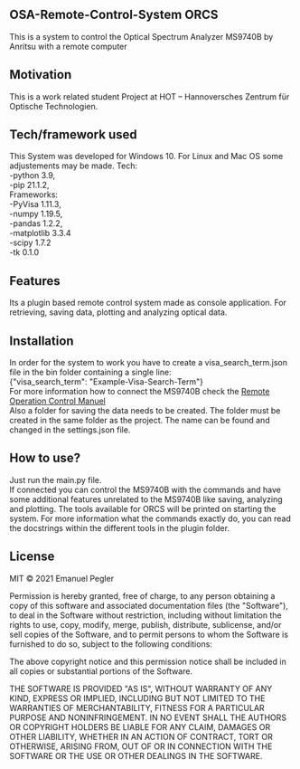 ## OSA-Remote-Control-System ORCS
This is a system to control the Optical Spectrum Analyzer MS9740B by Anritsu with a remote computer

## Motivation
This is a work related student Project at HOT – Hannoversches Zentrum für Optische Technologien. 


## Tech/framework used
This System was developed for Windows 10. For Linux and Mac OS some adjustements may be made.
Tech:<br>
-python 3.9, <br> 
-pip 21.1.2, <br>
Frameworks: <br>
-PyVisa 1.11.3, <br>
-numpy 1.19.5, <br>
-pandas 1.2.2, <br>
-matplotlib 3.3.4 <br>
-scipy 1.7.2 <br>
-tk 0.1.0



## Features
Its a plugin based remote control system made as console application. For retrieving, saving data, plotting and analyzing optical data.

## Installation
In order for the system to work you have to create a visa_search_term.json file in the bin folder containing a single line:<br>
{"visa_search_term": "Example-Visa-Search-Term"} <br>
For more information how to connect the MS9740B check the [Remote Operation Control Manuel](https://dl.cdn-anritsu.com/en-au/test-measurement/files/Manuals/Operation-Manual/MS9740B/MS9740B_Remote_Operation_Manual_e_2_0.pdf) <br>
Also a folder for saving the data needs to be created. The folder must be created in the same folder as the project. The name can be found and changed in the settings.json file.



## How to use?
Just run the main.py file.<br>
If connected you can control the MS9740B with the commands and have some additional features unrelated to the MS9740B like saving, analyzing and plotting. The tools available for ORCS will be printed on starting the system. For more information what the commands exactly do, you can read the docstrings within the different tools in the plugin folder.


## License

MIT © 2021 Emanuel Pegler

Permission is hereby granted, free of charge, to any person obtaining a copy of this software and associated documentation files (the "Software"), to deal in the Software without restriction, including without limitation the rights to use, copy, modify, merge, publish, distribute, sublicense, and/or sell copies of the Software, and to permit persons to whom the Software is furnished to do so, subject to the following conditions:

The above copyright notice and this permission notice shall be included in all copies or substantial portions of the Software.

THE SOFTWARE IS PROVIDED "AS IS", WITHOUT WARRANTY OF ANY KIND, EXPRESS OR IMPLIED, INCLUDING BUT NOT LIMITED TO THE WARRANTIES OF MERCHANTABILITY, FITNESS FOR A PARTICULAR PURPOSE AND NONINFRINGEMENT. IN NO EVENT SHALL THE AUTHORS OR COPYRIGHT HOLDERS BE LIABLE FOR ANY CLAIM, DAMAGES OR OTHER LIABILITY, WHETHER IN AN ACTION OF CONTRACT, TORT OR OTHERWISE, ARISING FROM, OUT OF OR IN CONNECTION WITH THE SOFTWARE OR THE USE OR OTHER DEALINGS IN THE SOFTWARE.
